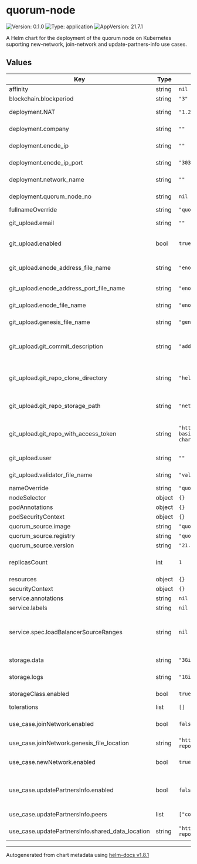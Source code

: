 # quorum-node

![Version: 0.1.0](https://img.shields.io/badge/Version-0.1.0-informational?style=flat-square) ![Type: application](https://img.shields.io/badge/Type-application-informational?style=flat-square) ![AppVersion: 21.7.1](https://img.shields.io/badge/AppVersion-21.7.1-informational?style=flat-square)

A Helm chart for the deployment of the quorum node on Kubernetes suporting new-network, join-network and update-partners-info use cases.

## Values

| Key | Type | Default | Description |
|-----|------|---------|-------------|
| affinity | string | `nil` | Pod Affinity |
| blockchain.blockperiod | string | `"3"` | Quorum node block period |
| deployment.NAT | string | `"1.2.3.4"` | NAT address, used for firewall configuration |
| deployment.company | string | `""` | The name of the company that makes the deployment |
| deployment.enode_ip | string | `""` | The Quorum node public ip address |
| deployment.enode_ip_port | string | `"30303"` | The Port of the Quorum node public address |
| deployment.network_name | string | `""` | The name of the use case that is being deployed |
| deployment.quorum_node_no | string | `nil` | The number of the deployed Quorum node |
| fullnameOverride | string | `"quorum"` | Override the full name |
| git_upload.email | string | `""` | The email used by the git in order to upload the data |
| git_upload.enabled | bool | `true` | Enable the automatic upload to the use case shared repository of the shareable data |
| git_upload.enode_address_file_name | string | `"enode.address"` | The name of the file that contains the Quorum Node real ip address or dns |
| git_upload.enode_address_port_file_name | string | `"enode.address.port"` | The name of the file that contains the Quorum Node port |
| git_upload.enode_file_name | string | `"enode"` | The name of the file that contains the enode |
| git_upload.genesis_file_name | string | `"genesis.json"` | The name of the file that contains the genesis file |
| git_upload.git_commit_description | string | `"added genesis and node information"` | The description associated with the commit into the use case shared repository of the shareable data |
| git_upload.git_repo_clone_directory | string | `"helm-charts"` | The folder name where the repository will be cloned when the upload procedure is initiated in the post-install step |
| git_upload.git_repo_storage_path | string | `"networks"` | The repository base folder name where the shareable data to will be uploaded |
| git_upload.git_repo_with_access_token | string | `"https://GITHUB-TOKEN:x-oauth-basic@github.com/PharmaLedger-IMI/helm-charts.git"` | The repository url eg. https://GITHUB-TOKEN:x-oauth-basic@github.com/PharmaLedger-IMI/helm-charts.git |
| git_upload.user | string | `""` | The user used by the git in order to upload the data |
| git_upload.validator_file_name | string | `"validator.address"` | The name of the file that contains the validator address |
| nameOverride | string | `"quorum"` | override the name |
| nodeSelector | object | `{}` | Pod node selector |
| podAnnotations | object | `{}` |  |
| podSecurityContext | object | `{}` |  |
| quorum_source.image | string | `"quorum"` | Quorum docker image name |
| quorum_source.registry | string | `"quorumengineering"` | Quorum docker image registry |
| quorum_source.version | string | `"21.7.1"` | Quorum docker image version |
| replicasCount | int | `1` | Number of replicas for the quorum-node !! DO NOT CHANGE !! |
| resources | object | `{}` | Pod resources |
| securityContext | object | `{}` |  |
| service.annotations | string | `nil` | Custom service annotations |
| service.labels | string | `nil` | Custom service labels |
| service.spec.loadBalancerSourceRanges | string | `nil` | A list of CIDR ranges which can access the pod(s) for this service. If list is empty, Kubernetes allows traffic from 0.0.0.0/0 to the Node Security Group(s) |
| storage.data | string | `"3Gi"` | Size for the data volume of the Quorum Node |
| storage.logs | string | `"1Gi"` | Size for the logs volume of the Quorum Node |
| storageClass.enabled | bool | `true` | Enable the creation of storage class (AWS specific) |
| tolerations | list | `[]` | Pod tolerations |
| use_case.joinNetwork.enabled | bool | `false` | Enable the join-network use case. Can only be used in collaboration with updatePartnerInfo use case |
| use_case.joinNetwork.genesis_file_location | string | `"https://raw.githubusercontent.com/<shared-repository>/<path>/genesis.json"` | genesis file location |
| use_case.newNetwork.enabled | bool | `true` | Enable the new-network use case. Can only be used in collaboration with updatePartnerInfo use case |
| use_case.updatePartnersInfo.enabled | bool | `false` | Enable the update-partners-info use case. Can only be used in collaboration with new-network pr join-network use case |
| use_case.updatePartnersInfo.peers | list | `["company-name"]` | List of company names who act as peers |
| use_case.updatePartnersInfo.shared_data_location | string | `"https://raw.githubusercontent.com/<shared-repository>/<path>"` | base URL for shared repository where the companies are located |

----------------------------------------------
Autogenerated from chart metadata using [helm-docs v1.8.1](https://github.com/norwoodj/helm-docs/releases/v1.8.1)
